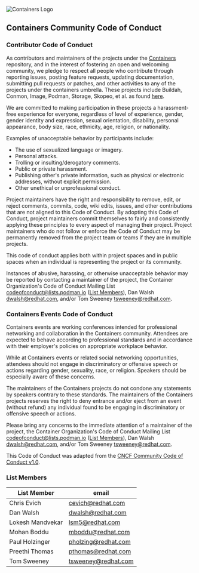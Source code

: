 ![Containers Logo](https://github.com/containers/common/blob/main/logos/containers-full-horiz.png)
## Containers Community Code of Conduct

### Contributor Code of Conduct

As contributors and maintainers of the projects under the [Containers](https://github.com/containers) repository,
and in the interest of fostering an open and welcoming community, we pledge to
respect all people who contribute through reporting issues, posting feature
requests, updating documentation, submitting pull requests or patches, and other
activities to any of the projects under the containers umbrella.  These projects
include Buildah, Conmon, Image, Podman, Storage, Skopeo, et al.
as found [here](https://github.com/containers).

We are committed to making participation in these projects a harassment-free experience for
everyone, regardless of level of experience, gender, gender identity and expression,
sexual orientation, disability, personal appearance, body size, race, ethnicity, age,
religion, or nationality.

Examples of unacceptable behavior by participants include:

* The use of sexualized language or imagery.
* Personal attacks.
* Trolling or insulting/derogatory comments.
* Public or private harassment.
* Publishing other's private information, such as physical or electronic addresses,
 without explicit permission.
* Other unethical or unprofessional conduct.

Project maintainers have the right and responsibility to remove, edit, or reject
comments, commits, code, wiki edits, issues, and other contributions that are not
aligned to this Code of Conduct.  By adopting this Code of Conduct, project maintainers
commit themselves to fairly and consistently applying these principles to every aspect
of managing their project.  Project maintainers who do not follow or enforce the Code of
Conduct may be permanently removed from the project team or teams if they are in multiple
projects.

This code of conduct applies both within project spaces and in public spaces
when an individual is representing the project or its community.

Instances of abusive, harassing, or otherwise unacceptable behavior may be reported by contacting a maintainer of the project, the Container Organization's Code of Conduct Mailing List <codeofconduct@lists.podman.io> ([List Members](#List-Members)), Dan Walsh <dwalsh@redhat.com>, and/or Tom Sweeney <tsweeney@redhat.com>.


### Containers Events Code of Conduct

Containers events are working conferences intended for professional networking and collaboration in the
Containers community.  Attendees are expected to behave according to professional standards and in accordance
with their employer's policies on appropriate workplace behavior.

While at Containers events or related social networking opportunities, attendees should not engage in
discriminatory or offensive speech or actions regarding gender, sexuality, race, or religion.  Speakers should
be especially aware of these concerns.

The maintainers of the Containers projects do not condone any statements by speakers contrary to these standards.
The maintainers of the Containers projects reserves the right to deny entrance and/or eject from an event
(without refund) any individual found to be engaging in discriminatory or offensive speech or actions.

Please bring any concerns to the immediate attention of a maintainer of the project, the Container Organization's Code of Conduct Mailing List <codeofconduct@lists.podman.io> ([List Members](#List-Members)), Dan Walsh <dwalsh@redhat.com>, and/or Tom Sweeney <tsweeney@redhat.com>.

This Code of Conduct was adapted from the [CNCF Community Code of Conduct v1.0](https://github.com/cncf/foundation/blob/master/code-of-conduct.md).

### List Members

| List Member      | email  |
| ------------     | ------ |
| Chris Evich      | cevich@redhat.com      |
| Dan Walsh        | dwalsh@redhat.com      |
| Lokesh Mandvekar | lsm5@redhat.com        |
| Mohan Boddu      | mboddu@redhat.com      |
| Paul Holzinger   | pholzing@redhat.com    |
| Preethi Thomas   | pthomas@redhat.com     |
| Tom Sweeney      | tsweeney@redhat.com    |
